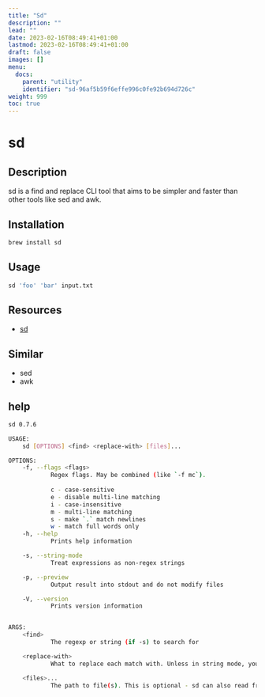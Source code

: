 ```yaml
---
title: "Sd"
description: ""
lead: ""
date: 2023-02-16T08:49:41+01:00
lastmod: 2023-02-16T08:49:41+01:00
draft: false
images: []
menu:
  docs:
    parent: "utility"
    identifier: "sd-96af5b59f6effe996c0fe92b694d726c"
weight: 999
toc: true
---
```

# sd

## Description

sd is a find and replace CLI tool that aims to be simpler and faster than other tools like sed and awk.

## Installation

```bash
brew install sd
```

## Usage

```bash
sd 'foo' 'bar' input.txt
```

## Resources

- [sd](https://github.com/chmln/sd)

## Similar

- sed
- awk

## help

```bash
sd 0.7.6

USAGE:
    sd [OPTIONS] <find> <replace-with> [files]...

OPTIONS:
    -f, --flags <flags>
            Regex flags. May be combined (like `-f mc`).
            
            c - case-sensitive
            e - disable multi-line matching
            i - case-insensitive
            m - multi-line matching
            s - make `.` match newlines
            w - match full words only
    -h, --help
            Prints help information

    -s, --string-mode
            Treat expressions as non-regex strings

    -p, --preview
            Output result into stdout and do not modify files

    -V, --version
            Prints version information


ARGS:
    <find>
            The regexp or string (if -s) to search for

    <replace-with>
            What to replace each match with. Unless in string mode, you may use captured values like $1, $2, etc

    <files>...
            The path to file(s). This is optional - sd can also read from STDIN
```